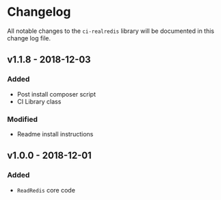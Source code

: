 # Changelog

All notable changes to the `ci-realredis` library will be documented in this change log file.

## v1.1.8 - 2018-12-03

### Added
- Post install composer script
- CI Library class

### Modified
- Readme install instructions

## v1.0.0 - 2018-12-01

### Added
- `ReadRedis` core code